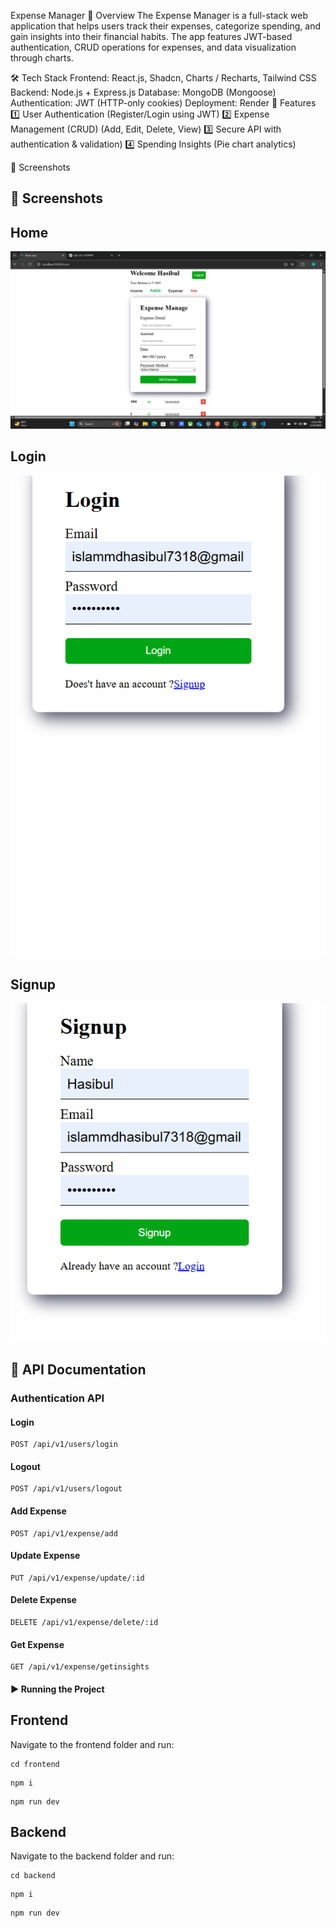  Expense Manager
🚀 Overview
The Expense Manager is a full-stack web application that helps users track their expenses, categorize spending, and gain insights into their financial habits. The app features JWT-based authentication, CRUD operations for expenses, and data visualization through charts.



🛠️ Tech Stack
Frontend: React.js, Shadcn, Charts / Recharts, Tailwind CSS
Backend: Node.js + Express.js
Database: MongoDB (Mongoose)
Authentication: JWT (HTTP-only cookies)
Deployment: Render
🌟 Features
1️⃣ User Authentication (Register/Login using JWT)
2️⃣ Expense Management (CRUD) (Add, Edit, Delete, View)
3️⃣ Secure API with authentication & validation)
4️⃣ Spending Insights (Pie chart analytics)


📸 Screenshots
## 📸 Screenshots

## Home


![Home](./frontend/pics/Screenshot%20(5).png)

## Login
![Login](./frontend/pics/Screenshot%202025-05-10%20231825.png)

## Signup
![Signup](./frontend/pics/Screenshot%202025-05-10%20231838.png)




## 📜 API Documentation

### **Authentication API**




#### **Login**

```http
POST /api/v1/users/login
```

#### **Logout**

```http
POST /api/v1/users/logout
```

#### **Add Expense**

```http
POST /api/v1/expense/add
```

#### **Update Expense**

```http
PUT /api/v1/expense/update/:id
```

#### **Delete Expense**

```http
DELETE /api/v1/expense/delete/:id
```

#### **Get Expense**

```http
GET /api/v1/expense/getinsights
```

#### ▶️ Running the Project

## Frontend

Navigate to the frontend folder and run:

```
cd frontend
```

```
npm i
```

```
npm run dev
```

## Backend

Navigate to the backend folder and run:

```
cd backend
```

```
npm i
```

```
npm run dev
```
